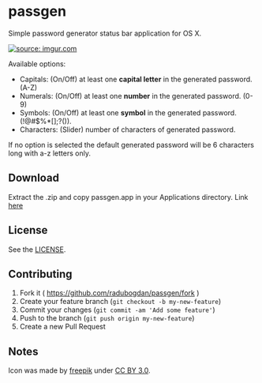 passgen
=======

Simple password generator status bar application for OS X.

<a href="http://imgur.com/O078w4H"><img src="http://i.imgur.com/O078w4H.png" title="source: imgur.com" /></a>

Available options:

  - Capitals:   (On/Off) at least one **capital letter** in the generated password. (A-Z)
  - Numerals:   (On/Off) at least one **number** in the generated password. (0-9)
  - Symbols:    (On/Off) at least one **symbol** in the generated password. (!@#$%\*[];?()).
  - Characters: (Slider) number of characters of generated password.

If no option is selected the default generated password will be 6 characters long with a-z letters only.

## Download
Extract the .zip and copy passgen.app in your Applications directory.
Link [here](http://dotix.me/apps/passgen.zip)

## License
See the [LICENSE](https://github.com/radubogdan/passgen/blob/master/LICENSE).

## Contributing

1. Fork it ( https://github.com/radubogdan/passgen/fork )
2. Create your feature branch (`git checkout -b my-new-feature`)
3. Commit your changes (`git commit -am 'Add some feature'`)
4. Push to the branch (`git push origin my-new-feature`)
5. Create a new Pull Request

## Notes
Icon was made by [freepik](http://www.flaticon.com/authors/freepik) under [CC BY 3.0](http://creativecommons.org/licenses/by/3.0/).
